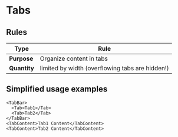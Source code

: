 # Tabs

## Rules

| Type            | Rule                                            |
| --------------- | ----------------------------------------------- |
| **Purpose**     | Organize content in tabs                        |
| **Quantity**    | limited by width (overflowing tabs are hidden!) |

## Simplified usage examples

```
<TabBar>
  <Tab>Tab1</Tab>
  <Tab>Tab2</Tab>
</TabBar>
<TabContent>Tab1 Content</TabContent>
<TabContent>Tab2 Content</TabContent>
```
